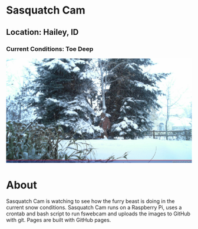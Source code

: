 # Sasquatch Cam
## Location: Hailey, ID
### Current Conditions: Toe Deep

![](/squatch.jpg)

# About

Sasquatch Cam is watching to see how the furry beast is doing in the current snow conditions. Sasquatch Cam runs on a Raspberry Pi, uses a crontab and bash script to run fswebcam and uploads the images to GitHub with git. Pages are built with GitHub pages.